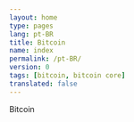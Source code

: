 ```yaml
---
layout: home
type: pages
lang: pt-BR
title: Bitcoin
name: index
permalink: /pt-BR/
version: 0
tags: [bitcoin, bitcoin core]
translated: false
---
```


Bitcoin

